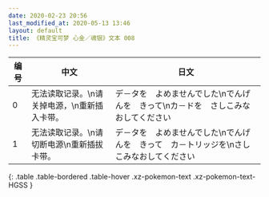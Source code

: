 ```yaml
---
date: 2020-02-23 20:56
last_modified_at: 2020-05-13 13:46
layout: default
title: 《精灵宝可梦 心金／魂银》文本 008
---
```

| 编号 | 中文 | 日文 |
| ---- | ---- | ---- |
| 0 | 无法读取记录。\n请关掉电源，\n重新插入卡带。 | デ－タを　よめませんでした\nでんげんを　きって\nカ－ドを　さしこみなおしてください |
| 1 | 无法读取记录。\n请切断电源\n重新插拔卡带。 | デ－タを　よめませんでした\nでんげんを　きって　カ－トリッジを\nさしこみなおしてください |
{: .table .table-bordered .table-hover .xz-pokemon-text .xz-pokemon-text-HGSS }